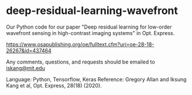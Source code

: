 # deep-residual-learning-wavefront

Our Python code for our paper "Deep residual learning for low-order wavefront sensing in high-contrast imaging systems" in Opt. Express.

https://www.osapublishing.org/oe/fulltext.cfm?uri=oe-28-18-26267&id=437464

Any comments, questions, and requests should be emailed to iskang@mit.edu

Language: Python, Tensorflow, Keras
Reference: Gregory Allan and Iksung Kang et al, Opt. Express, 28(18) (2020).
